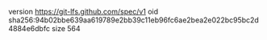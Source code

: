 version https://git-lfs.github.com/spec/v1
oid sha256:94b02bbe639aa619789e2bb39c11eb96fc6ae2bea2e022bc95bc2d4884e6dbfc
size 564
